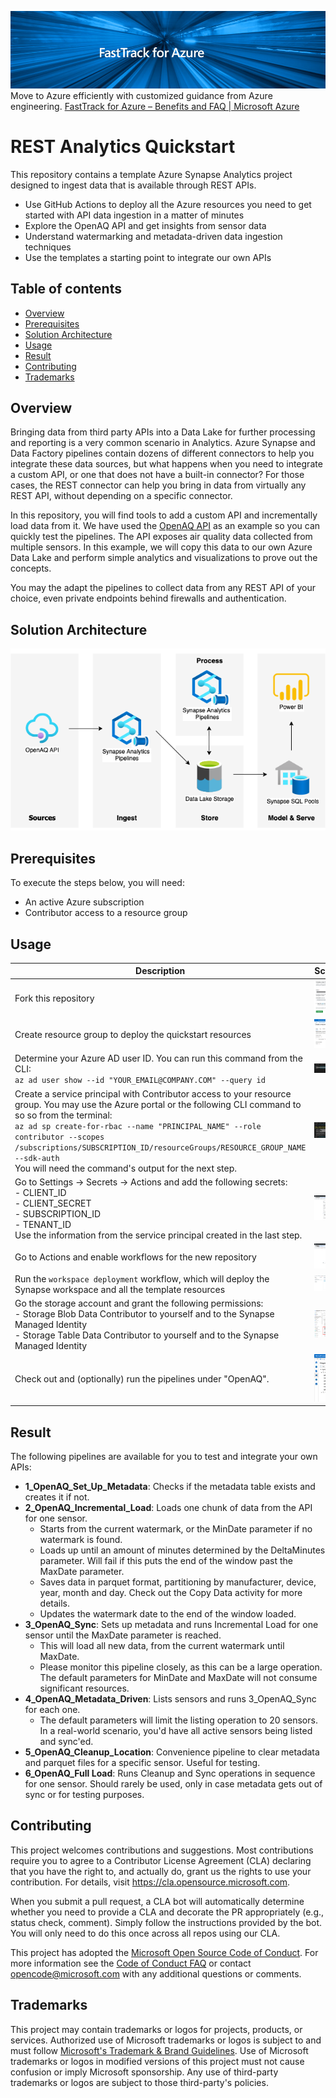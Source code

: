 ![Fast Track for Azure](./readme-assets/fta.png)
Move to Azure efficiently with customized guidance from Azure engineering. [FastTrack for Azure – Benefits and FAQ | Microsoft Azure](https://azure.microsoft.com/en-us/programs/azure-fasttrack/)

# REST Analytics Quickstart

This repository contains a template Azure Synapse Analytics project designed to ingest data that is available through REST APIs.

- Use GitHub Actions to deploy all the Azure resources you need to get started with API data ingestion in a matter of minutes
- Explore the OpenAQ API and get insights from sensor data
- Understand watermarking and metadata-driven data ingestion techniques
- Use the templates a starting point to integrate our own APIs

## Table of contents
- [Overview](#overview)
- [Prerequisites](#prerequisites)
- [Solution Architecture](#solution-architecture)
- [Usage](#usage)
- [Result](#result)
- [Contributing](#contributing)
- [Trademarks](#trademarks)

## Overview

Bringing data from third party APIs into a Data Lake for further processing and reporting is a very common scenario in Analytics. Azure Synapse and Data Factory pipelines contain dozens of different connectors to help you integrate these data sources, but what happens when you need to integrate a custom API, or one that does not have a built-in connector? For those cases, the REST connector can help you bring in data from virtually any REST API, without depending on a specific connector.

In this repository, you will find tools to add a custom API and incrementally load data from it. We have used the [OpenAQ API](https://docs.openaq.org/docs) as an example so you can quickly test the pipelines. The API exposes air quality data collected from multiple sensors. In this example, we will copy this data to our own Azure Data Lake and perform simple analytics and visualizations to prove out the concepts.

You may the adapt the pipelines to collect data from any REST API of your choice, even private endpoints behind firewalls and authentication.

## Solution Architecture

![Solution Architecture](./readme-assets/solution-architecture.drawio.png)


## Prerequisites

To execute the steps below, you will need:

- An active Azure subscription
- Contributor access to a resource group

## Usage

|Description|Screenshot|
|---|---|
|Fork this repository | ![Fork Repository](./readme-assets/01-fork-repository.png) |
|Create resource group to deploy the quickstart resources | ![Create Resource Group](./readme-assets/02-create-rg.png) |
|Determine your Azure AD user ID. You can run this command from the CLI: <br> `az ad user show --id "YOUR_EMAIL@COMPANY.COM" --query id` | ![Get user ID](./readme-assets/03-get-user-id.png) |
|Create a service principal with Contributor access to your resource group. You may use the Azure portal or the following CLI command to so so from the terminal: <br> `az ad sp create-for-rbac --name "PRINCIPAL_NAME" --role contributor --scopes /subscriptions/SUBSCRIPTION_ID/resourceGroups/RESOURCE_GROUP_NAME --sdk-auth` <br> You will need the command's output for the next step. |  ![Create Service Principal](./readme-assets/04-create-sp.png) |
|Go to Settings -> Secrets -> Actions and add the following secrets: <br> - CLIENT_ID <br> - CLIENT_SECRET <br> - SUBSCRIPTION_ID <br> - TENANT_ID <br> Use the information from the service principal created in the last step. | ![Create Secrets](./readme-assets/05-create-secrets.png) |
|Go to Actions and enable workflows for the new repository | ![Enable Actions](./readme-assets/06-enable-actions.png) |
|Run the `workspace deployment` workflow, which will deploy the Synapse workspace and all the template resources | ![Enable Actions](./readme-assets/07-run-workflow.png) |
|Go the storage account and grant the following permissions: <br> - Storage Blob Data Contributor to yourself and to the Synapse Managed Identity <br> - Storage Table Data Contributor to yourself and to the Synapse Managed Identity | ![Allow access](./readme-assets/08-allow-access.png) |
|Check out and (optionally) run the pipelines under "OpenAQ". | ![Review Pipelines](./readme-assets/09-review-pipelines.png) |

## Result

The following pipelines are available for you to test and integrate your own APIs:

- **1_OpenAQ_Set_Up_Metadata**: Checks if the metadata table exists and creates it if not.
- **2_OpenAQ_Incremental_Load**: Loads one chunk of data from the API for one sensor. 
    - Starts from the current watermark, or the MinDate parameter if no watermark is found.
    - Loads up until an amount of minutes determined by the DeltaMinutes parameter. Will fail if this puts the end of the window past the MaxDate parameter.
    - Saves data in parquet format, partitioning by manufacturer, device, year, month and day. Check out the Copy Data activity for more details.
    - Updates the watermark date to the end of the window loaded.
- **3_OpenAQ_Sync**: Sets up metadata and runs Incremental Load for one sensor until the MaxDate parameter is reached. 
    - This will load all new data, from the current watermark until MaxDate. 
    - Please monitor this pipeline closely, as this can be a large operation. The default parameters for MinDate and MaxDate will not consume significant resources.
- **4_OpenAQ_Metadata_Driven**: Lists sensors and runs 3_OpenAQ_Sync for each one. 
    - The default parameters will limit the listing operation to 20 sensors. In a real-world scenario, you'd have all active sensors being listed and sync'ed.
- **5_OpenAQ_Cleanup_Location**: Convenience pipeline to clear metadata and parquet files for a specific sensor. Useful for testing.
- **6_OpenAQ_Full Load**: Runs Cleanup and Sync operations in sequence for one sensor. Should rarely be used, only in case metadata gets out of sync or for testing purposes.

## Contributing

This project welcomes contributions and suggestions.  Most contributions require you to agree to a
Contributor License Agreement (CLA) declaring that you have the right to, and actually do, grant us
the rights to use your contribution. For details, visit https://cla.opensource.microsoft.com.

When you submit a pull request, a CLA bot will automatically determine whether you need to provide
a CLA and decorate the PR appropriately (e.g., status check, comment). Simply follow the instructions
provided by the bot. You will only need to do this once across all repos using our CLA.

This project has adopted the [Microsoft Open Source Code of Conduct](https://opensource.microsoft.com/codeofconduct/).
For more information see the [Code of Conduct FAQ](https://opensource.microsoft.com/codeofconduct/faq/) or
contact [opencode@microsoft.com](mailto:opencode@microsoft.com) with any additional questions or comments.

## Trademarks

This project may contain trademarks or logos for projects, products, or services. Authorized use of Microsoft 
trademarks or logos is subject to and must follow 
[Microsoft's Trademark & Brand Guidelines](https://www.microsoft.com/en-us/legal/intellectualproperty/trademarks/usage/general).
Use of Microsoft trademarks or logos in modified versions of this project must not cause confusion or imply Microsoft sponsorship.
Any use of third-party trademarks or logos are subject to those third-party's policies.
